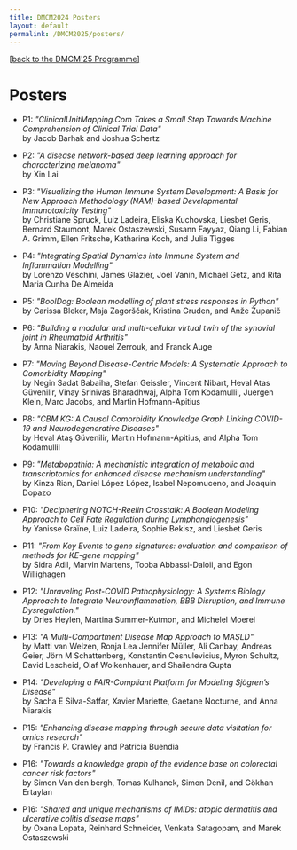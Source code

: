 ```yaml
---
title: DMCM2024 Posters
layout: default
permalink: /DMCM2025/posters/
---
```


[[back to the DMCM'25 Programme]](https://disease-maps.io/DMCM2025/programme/)

# Posters  

- P1: *"ClinicalUnitMapping.Com Takes a Small Step Towards Machine Comprehension of Clinical Trial Data"*  
by Jacob Barhak and Joshua Schertz

- P2: *"A disease network-based deep learning approach for characterizing melanoma"*  
by Xin Lai

- P3: *"Visualizing the Human Immune System Development: A Basis for New Approach Methodology (NAM)-based Developmental Immunotoxicity Testing"*  
by Christiane Spruck, Luiz Ladeira, Eliska Kuchovska, Liesbet Geris, Bernard Staumont, Marek Ostaszewski, Susann Fayyaz, Qiang Li, Fabian A. Grimm, Ellen Fritsche, Katharina Koch, and Julia Tigges

- P4: *"Integrating Spatial Dynamics into Immune System and Inflammation Modelling"*  
by Lorenzo Veschini, James Glazier, Joel Vanin, Michael Getz, and Rita Maria Cunha De Almeida

- P5: *"BoolDog: Boolean modelling of plant stress responses in Python"*  
by Carissa Bleker, Maja Zagorščak, Kristina Gruden, and Anže Županič

- P6: *"Building a modular and multi-cellular virtual twin of the synovial joint in Rheumatoid Arthritis"*  
by Anna Niarakis, Naouel Zerrouk, and Franck Auge

- P7: *"Moving Beyond Disease-Centric Models: A Systematic Approach to Comorbidity Mapping"*  
by Negin Sadat Babaiha, Stefan Geissler, Vincent Nibart, Heval Atas Güvenilir, Vinay Srinivas Bharadhwaj, Alpha Tom Kodamullil, Juergen Klein, Marc Jacobs, and Martin Hofmann-Apitius

- P8: *"CBM KG: A Causal Comorbidity Knowledge Graph Linking COVID-19 and Neurodegenerative Diseases"*  
by Heval Ataş Güvenilir, Martin Hofmann-Apitius, and Alpha Tom Kodamullil

- P9: *"Metabopathia: A mechanistic integration of metabolic and transcriptomics for enhanced disease mechanism understanding"*  
by Kinza Rian, Daniel López López, Isabel Nepomuceno, and Joaquin Dopazo

- P10: *"Deciphering NOTCH-Reelin Crosstalk: A Boolean Modeling Approach to Cell Fate Regulation during Lymphangiogenesis"*  
by Yanisse Graïne, Luiz Ladeira, Sophie Bekisz, and Liesbet Geris

- P11: *"From Key Events to gene signatures: evaluation and comparison of methods for KE-gene mapping"*  
by  Sidra Adil, Marvin Martens, Tooba Abbassi-Daloii, and Egon Willighagen

- P12: *"Unraveling Post-COVID Pathophysiology: A Systems Biology Approach to Integrate Neuroinflammation, BBB Disruption, and Immune Dysregulation."*  
by Dries Heylen, Martina Summer-Kutmon, and Michelel Moerel

- P13: *"A Multi-Compartment Disease Map Approach to MASLD"*  
by Matti van Welzen, Ronja Lea Jennifer Müller, Ali Canbay, Andreas Geier, Jörn M Schattenberg, Konstantin Cesnulevicius, Myron Schultz, David Lescheid, Olaf Wolkenhauer, and Shailendra Gupta

- P14: *"Developing a FAIR-Compliant Platform for Modeling Sjögren’s Disease"*  
by Sacha E Silva-Saffar, Xavier Mariette, Gaetane Nocturne, and Anna Niarakis

- P15: *"Enhancing disease mapping through secure data visitation for omics research"*  
by Francis P. Crawley and Patricia Buendia

- P16: *"Towards a knowledge graph of the evidence base on colorectal cancer risk factors"*  
by Simon Van den bergh, Tomas Kulhanek, Simon Denil, and Gökhan Ertaylan

- P16: *"Shared and unique mechanisms of IMIDs: atopic dermatitis and ulcerative colitis disease maps"*  
by Oxana Lopata, Reinhard Schneider, Venkata Satagopam, and Marek Ostaszewski